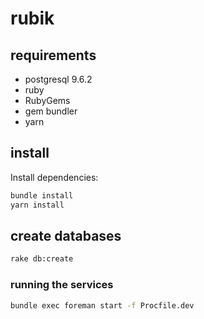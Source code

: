 # rubik

## requirements

- postgresql 9.6.2
- ruby
- RubyGems
- gem bundler
- yarn

## install

Install dependencies:

```bash
bundle install
yarn install
```

## create databases

```bash
rake db:create
```

### running the services

```bash
bundle exec foreman start -f Procfile.dev
```
